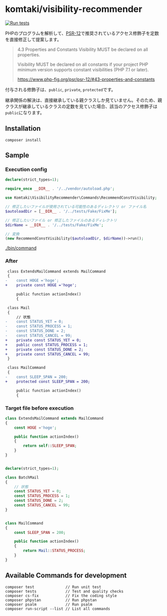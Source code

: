 # komtaki/visibility-recommender

[![Run tests](https://github.com/komtaki/visibility-recommender/workflows/Run%20tests/badge.svg)](https://github.com/komtaki/visibility-recommender/actions?query=workflow%3A%22Run+tests%22)

PHPのプログラムを解析して、[PSR-12](https://www.php-fig.org/psr/psr-12/)で推奨されているアクセス修飾子を定数を直接修正して提案します。

>4.3 Properties and Constants
> Visibility MUST be declared on all properties.
>
>Visibility MUST be declared on all constants if your project PHP minimum version supports constant visibilities (PHP 7.1 or later).
>
> https://www.php-fig.org/psr/psr-12/#43-properties-and-constants

付与される修飾子は、`public`, `private`, `protected`です。

継承関係の解決は、直接継承している親クラスしか見ていません。そのため、親クラスが継承しているクラスの定数を見ていた場合、該当のアクセス修飾子は`public`になります。


## Installation

    composer install

## Sample

### Execution config

```php
declare(strict_types=1);

require_once __DIR__ . '/../vendor/autoload.php';

use Komtaki\VisibilityRecommender\Commands\RecommendConstVisibility;

// 修正したいファイルが使用されている可能性のあるディレクトリ or ファイル名
$autoloadDir = [__DIR__ . '/../tests/Fake/FixMe'];

// 修正したいファイル or 修正したファイルのあるディレクトリ
$dirName = __DIR__ . '/../tests/Fake/FixMe';

// 変換
(new RecommendConstVisibility($autoloadDir, $dirName))->run();
```

[./bin/command](./bin/command)

### After

```diff
 class ExtendsMailCommand extends MailCommand
 {
-    const HOGE ='hoge';
+    private const HOGE ='hoge';

     public function actionIndex()
     {

 class Mail
 {
     // 状態
-    const STATUS_YET = 0;
-    const STATUS_PROCESS = 1;
-    const STATUS_DONE = 2;
-    const STATUS_CANCEL = 99;
+    private const STATUS_YET = 0;
+    public const STATUS_PROCESS = 1;
+    private const STATUS_DONE = 2;
+    private const STATUS_CANCEL = 99;
 }

 class MailCommand
 {
-    const SLEEP_SPAN = 200;
+    protected const SLEEP_SPAN = 200;

     public function actionIndex()
     {

```

### Target file before execution

```php
class ExtendsMailCommand extends MailCommand
{
    const HOGE ='hoge';

    public function actionIndex()
    {
        return self::SLEEP_SPAN;
    }
}

```

```php

declare(strict_types=1);

class BatchMail
{
    // 状態
    const STATUS_YET = 0;
    const STATUS_PROCESS = 1;
    const STATUS_DONE = 2;
    const STATUS_CANCEL = 99;
}

```

```php

class MailCommand
{
    const SLEEP_SPAN = 200;

    public function actionIndex()
    {
        return Mail::STATUS_PROCESS;
    }
}

```

## Available Commands for development

    composer test              // Run unit test
    composer tests             // Test and quality checks
    composer cs-fix            // Fix the coding style
    composer phpstan           // Run phpstan
    composer psalm             // Run psalm
    composer run-script --list // List all commands
